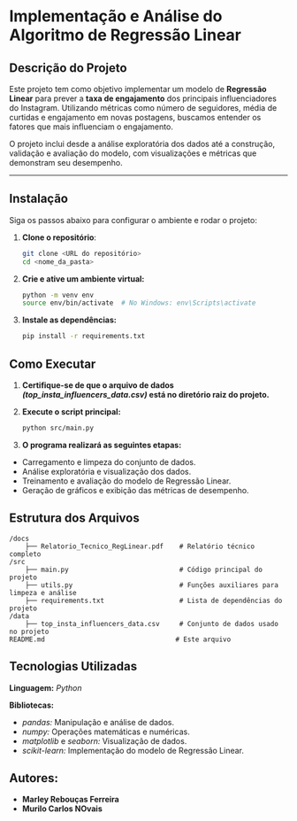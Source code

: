 # Implementação e Análise do Algoritmo de Regressão Linear

## Descrição do Projeto
Este projeto tem como objetivo implementar um modelo de **Regressão Linear** para prever a **taxa de engajamento** dos principais influenciadores do Instagram. Utilizando métricas como número de seguidores, média de curtidas e engajamento em novas postagens, buscamos entender os fatores que mais influenciam o engajamento.

O projeto inclui desde a análise exploratória dos dados até a construção, validação e avaliação do modelo, com visualizações e métricas que demonstram seu desempenho.

---

## Instalação
Siga os passos abaixo para configurar o ambiente e rodar o projeto:

1. **Clone o repositório**:
   ```bash
   git clone <URL do repositório>
   cd <nome_da_pasta>

2. **Crie e ative um ambiente virtual:** 

    ```bash
    python -m venv env
    source env/bin/activate  # No Windows: env\Scripts\activate

3. **Instale as dependências:**

    ```bash
    pip install -r requirements.txt

## Como Executar

1. **Certifique-se de que o arquivo de dados *(top_insta_influencers_data.csv)* está no diretório raiz do projeto.**

2. **Execute o script principal:**
    ```bash
    python src/main.py

3. **O programa realizará as seguintes etapas:**
- Carregamento e limpeza do conjunto de dados.
- Análise exploratória e visualização dos dados.
- Treinamento e avaliação do modelo de Regressão Linear.
- Geração de gráficos e exibição das métricas de desempenho.

## Estrutura dos Arquivos

    /docs
        ├── Relatorio_Tecnico_RegLinear.pdf    # Relatório técnico completo
    /src
        ├── main.py                            # Código principal do projeto
        ├── utils.py                           # Funções auxiliares para limpeza e análise
        ├── requirements.txt                   # Lista de dependências do projeto
    /data
        ├── top_insta_influencers_data.csv     # Conjunto de dados usado no projeto
    README.md                                 # Este arquivo

## Tecnologias Utilizadas

**Linguagem:** *Python*

**Bibliotecas:**

- *pandas:* Manipulação e análise de dados.
- *numpy:* Operações matemáticas e numéricas.
- *matplotlib* e *seaborn:* Visualização de dados.
- *scikit-learn:* Implementação do modelo de Regressão Linear.

## Autores:

- **Marley Rebouças Ferreira**
- **Murilo Carlos NOvais**



